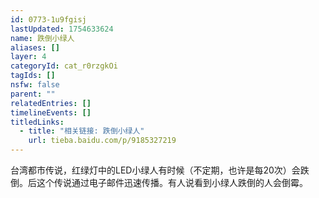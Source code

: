 ```yaml
---
id: 0773-1u9fgisj
lastUpdated: 1754633624
name: 跌倒小绿人
aliases: []
layer: 4
categoryId: cat_r0rzgkOi
tagIds: []
nsfw: false
parent: ""
relatedEntries: []
timelineEvents: []
titledLinks:
  - title: "相关链接: 跌倒小绿人"
    url: tieba.baidu.com/p/9185327219
---
```


台湾都市传说，红绿灯中的LED小绿人有时候（不定期，也许是每20次）会跌倒。后这个传说通过电子邮件迅速传播。有人说看到小绿人跌倒的人会倒霉。